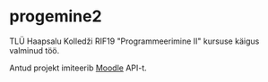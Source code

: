 # progemine2

TLÜ Haapsalu Kolledži RIF19 "Programmeerimine II" kursuse käigus valminud töö.

Antud projekt imiteerib [Moodle](https://moodle.org/) API-t.
